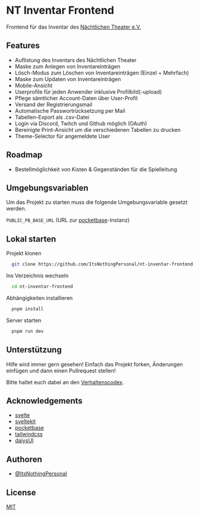 # NT Inventar Frontend

Frontend für das Inventar des [Nächtlichen Theater e.V.](https://naechtlichestheater.de/)

## Features

- Auflistung des Inventars des Nächtlichen Theater
- Maske zum Anlegen von Inventareinträgen
- Lösch-Modus zum Löschen von Inventareinträgen (Einzel + Mehrfach)
- Maske zum Updaten von Inventareinträgen
- Mobile-Ansicht
- Userprofile für jeden Anwender inklusive Profilbild(-upload)
- Pflege sämtlicher Account-Daten über User-Profil
- Versand der Registrierungsmail
- Automatische Passwortrücksetzung per Mail
- Tabellen-Export als .csv-Datei
- Login via Discord, Twitch und Github möglich (OAuth)
- Bereinigte Print-Ansicht um die verschiedenen Tabellen zu drucken
- Theme-Selector für angemeldete User

## Roadmap

- Bestellmöglichkeit von Kisten & Gegenständen für die Spielleitung

## Umgebungsvariablen

Um das Projekt zu starten muss die folgende Umgebungsvariable gesetzt werden.

`PUBLIC_PB_BASE_URL` (URL zur [pocketbase](https://pocketbase.io)-Instanz)

## Lokal starten

Projekt klonen

```bash
  git clone https://github.com/ItsNothingPersonal/nt-inventar-frontend.git
```

Ins Verzeichnis wechseln

```bash
  cd nt-inventar-frontend
```

Abhängigkeiten installieren

```bash
  pnpm install
```

Server starten

```bash
  pnpm run dev
```

## Unterstützung

Hilfe wird immer gern gesehen! Einfach das Projekt forken, Änderungen einfügen und dann einen Pullrequest stellen!

Bitte haltet euch dabei an den [Verhaltenscodex](CODE_OF_CONDUCT.md).

## Acknowledgements

- [svelte](https://svelte.dev/)
- [sveltekit](https://kit.svelte.dev/)
- [pocketbase](https://pocketbase.io/)
- [tailwindcss](https://tailwindcss.com/)
- [daiysUI](https://daisyui.com/)

## Authoren

- [@ItsNothingPersonal](https://www.github.com/ItsNothingPersonal)

## License

[MIT](https://choosealicense.com/licenses/mit/)

